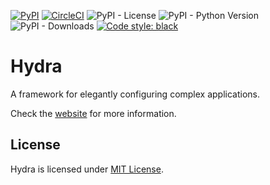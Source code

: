 [![PyPI](https://img.shields.io/pypi/v/hydra-core)](https://pypi.org/project/hydra-core/)
[![CircleCI](https://img.shields.io/circleci/build/github/facebookresearch/hydra?token=af199cd2deca9e70e53776f9ded96284b10687e9)](https://circleci.com/gh/facebookresearch/hydra)
![PyPI - License](https://img.shields.io/pypi/l/hydra-core)
![PyPI - Python Version](https://img.shields.io/pypi/pyversions/hydra-core)
![PyPI - Downloads](https://img.shields.io/pypi/dm/hydra-core)
[![Code style: black](https://img.shields.io/badge/code%20style-black-000000.svg)](https://github.com/psf/black)


# Hydra
A framework for elegantly configuring complex applications.

Check the [website](https://cli.dev/) for more information.

## License
Hydra is licensed under [MIT License](LICENSE).
